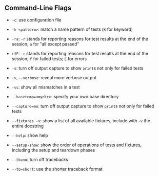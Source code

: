 ## Command-Line Flags 

- `-c`: use configuration file

- `-k <pattern>`: match a name pattern of tests (k for keyword)

- `-ra`: `-r` stands for reporting reasons for test results at the end of the session; `a` for "all except passed"

- `rfE`: `-r` stands for reporting reasons for test results at the end of the session; `f` for failed tests; `E` for errors

- `-s`: turn off output capture to show `print`s not only for failed tests

- `-v`, `--verbose`: reveal more verbose output

- `-vv`: show all mismatches in a test

- `--basetemp=<mydir>`: specify your own base directory

- `--capture=no`: turn off output capture to show `print`s not only for failed tests

- `--fixtures -v`: show a list of all available fixtures, include with `-v` the entire docstring

- `--help`: show help

- `--setup-show`: show the order of operations of tests and fixtures, including the setup and teardown phases

- `--tb=no`: turn off tracebacks

- `--tb=short`: use the shorter traceback format
